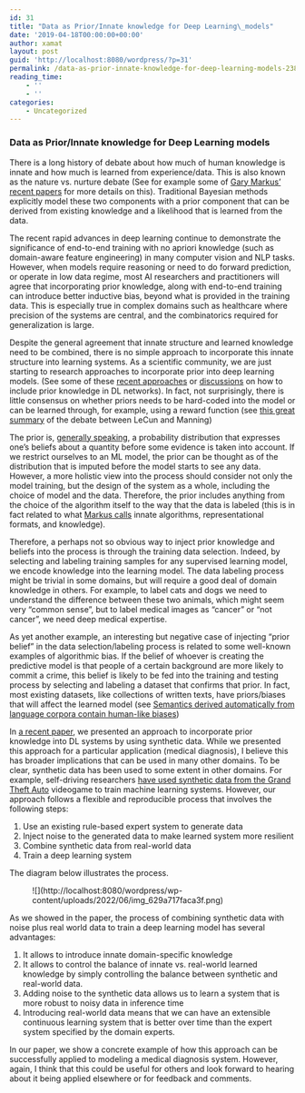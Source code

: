 ```yaml
---
id: 31
title: "Data as Prior/Innate knowledge for Deep Learning\_models"
date: '2019-04-18T00:00:00+00:00'
author: xamat
layout: post
guid: 'http://localhost:8080/wordpress/?p=31'
permalink: /data-as-prior-innate-knowledge-for-deep-learning-models-23898363a71a/
reading_time:
    - ''
    - ''
categories:
    - Uncategorized
---
```


### Data as Prior/Innate knowledge for Deep Learning models

There is a long history of debate about how much of human knowledge is innate and how much is learned from experience/data. This is also known as the nature vs. nurture debate (See for example some of [Gary Markus’ recent papers](https://arxiv.org/pdf/1801.05667.pdf) for more details on this). Traditional Bayesian methods explicitly model these two components with a prior component that can be derived from existing knowledge and a likelihood that is learned from the data.

The recent rapid advances in deep learning continue to demonstrate the significance of end-to-end training with no apriori knowledge (such as domain-aware feature engineering) in many computer vision and NLP tasks. However, when models require reasoning or need to do forward prediction, or operate in low data regime, most AI researchers and practitioners will agree that incorporating prior knowledge, along with end-to-end training can introduce better inductive bias, beyond what is provided in the training data. This is especially true in complex domains such as healthcare where precision of the systems are central, and the combinatorics required for generalization is large.

Despite the general agreement that innate structure and learned knowledge need to be combined, there is no simple approach to incorporate this innate structure into learning systems. As a scientific community, we are just starting to research approaches to incorporate prior into deep learning models. (See some of these [recent approaches](https://openreview.net/forum?id=r1E0OsA9tX) or [discussions](https://www.quora.com/Is-there-a-way-to-encode-prior-knowledge-in-deep-neural-networks) on how to include prior knowledge in DL networks). In fact, not surprisingly, there is little consensus on whether priors needs to be hard-coded into the model or can be learned through, for example, using a reward function (see [this great summary](https://www.abigailsee.com/2018/02/21/deep-learning-structure-and-innate-priors.html) of the debate between LeCun and Manning)

The prior is, [generally speaking](https://en.wikipedia.org/wiki/Prior_probability), a probability distribution that expresses one’s beliefs about a quantity before some evidence is taken into account. If we restrict ourselves to an ML model, the prior can be thought as of the distribution that is imputed before the model starts to see any data. However, a more holistic view into the process should consider not only the model training, but the design of the system as a whole, including the choice of model and the data. Therefore, the prior includes anything from the choice of the algorithm itself to the way that the data is labeled (this is in fact related to what [Markus calls](https://arxiv.org/pdf/1801.05667.pdf) innate algorithms, representational formats, and knowledge).

Therefore, a perhaps not so obvious way to inject prior knowledge and beliefs into the process is through the training data selection. Indeed, by selecting and labeling training samples for any supervised learning model, we encode knowledge into the learning model. The data labeling process might be trivial in some domains, but will require a good deal of domain knowledge in others. For example, to label cats and dogs we need to understand the difference between these two animals, which might seem very “common sense”, but to label medical images as “cancer” or “not cancer”, we need deep medical expertise.

As yet another example, an interesting but negative case of injecting “prior belief” in the data selection/labeling process is related to some well-known examples of algorithmic bias. If the belief of whoever is creating the predictive model is that people of a certain background are more likely to commit a crime, this belief is likely to be fed into the training and testing process by selecting and labeling a dataset that confirms that prior. In fact, most existing datasets, like collections of written texts, have priors/biases that will affect the learned model (see [Semantics derived automatically from language corpora contain human-like biases](http://science.sciencemag.org/content/356/6334/183))

In [a recent paper](https://medium.com/curai-tech/the-science-of-assisting-medical-diagnosis-from-expert-systems-to-machine-learned-models-cc2ef0b03098), we presented an approach to incorporate prior knowledge into DL systems by using synthetic data. While we presented this approach for a particular application (medical diagnosis), I believe this has broader implications that can be used in many other domains. To be clear, synthetic data has been used to some extent in other domains. For example, self-driving researchers [have used synthetic data from the Grand Theft Auto](https://www.technologyreview.com/s/602317/self-driving-cars-can-learn-a-lot-by-playing-grand-theft-auto/) videogame to train machine learning systems. However, our approach follows a flexible and reproducible process that involves the following steps:

1. Use an existing rule-based expert system to generate data
2. Inject noise to the generated data to make learned system more resilient
3. Combine synthetic data from real-world data
4. Train a deep learning system

The diagram below illustrates the process.

<figure>![](http://localhost:8080/wordpress/wp-content/uploads/2022/06/img_629a717faca3f.png)<figcaption></figcaption></figure>As we showed in the paper, the process of combining synthetic data with noise plus real world data to train a deep learning model has several advantages:

1. It allows to introduce innate domain-specific knowledge
2. It allows to control the balance of innate vs. real-world learned knowledge by simply controlling the balance between synthetic and real-world data.
3. Adding noise to the synthetic data allows us to learn a system that is more robust to noisy data in inference time
4. Introducing real-world data means that we can have an extensible continuous learning system that is better over time than the expert system specified by the domain experts.

In our paper, we show a concrete example of how this approach can be successfully applied to modeling a medical diagnosis system. However, again, I think that this could be useful for others and look forward to hearing about it being applied elsewhere or for feedback and comments.